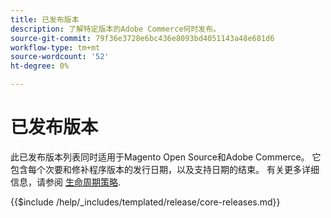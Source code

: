 ```yaml
---
title: 已发布版本
description: 了解特定版本的Adobe Commerce何时发布。
source-git-commit: 79f36e3728e6bc436e8093bd4051143a48e681d6
workflow-type: tm+mt
source-wordcount: '52'
ht-degree: 0%

---
```



# 已发布版本

此已发布版本列表同时适用于Magento Open Source和Adobe Commerce。 它包含每个次要和修补程序版本的发行日期，以及支持日期的结束。 有关更多详细信息，请参阅 [生命周期策略](lifecycle-policy.md).

{{$include /help/_includes/templated/release/core-releases.md}}
